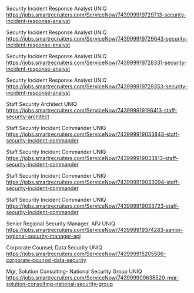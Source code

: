 Security Incident Response Analyst UNIQ https://jobs.smartrecruiters.com/ServiceNow/743999919729713-security-incident-response-analyst

Security Incident Response Analyst UNIQ https://jobs.smartrecruiters.com/ServiceNow/743999919729643-security-incident-response-analyst

Security Incident Response Analyst UNIQ https://jobs.smartrecruiters.com/ServiceNow/743999919728331-security-incident-response-analyst

Security Incident Response Analyst UNIQ https://jobs.smartrecruiters.com/ServiceNow/743999919729353-security-incident-response-analyst

Staff Security Architect UNIQ https://jobs.smartrecruiters.com/ServiceNow/743999919198413-staff-security-architect

Staff Security Incident Commander UNIQ https://jobs.smartrecruiters.com/ServiceNow/743999919033843-staff-security-incident-commander

Staff Security Incident Commander UNIQ https://jobs.smartrecruiters.com/ServiceNow/743999919033813-staff-security-incident-commander

Staff Security Incident Commander UNIQ https://jobs.smartrecruiters.com/ServiceNow/743999919033094-staff-security-incident-commander

Staff Security Incident Commander UNIQ https://jobs.smartrecruiters.com/ServiceNow/743999919033723-staff-security-incident-commander

Senior Regional Security Manager, APJ UNIQ https://jobs.smartrecruiters.com/ServiceNow/743999919374283-senior-regional-security-manager-apj

Corporate Counsel, Data Security UNIQ https://jobs.smartrecruiters.com/ServiceNow/743999915205506-corporate-counsel-data-security

Mgr, Solution Consulting- National Security Group UNIQ https://jobs.smartrecruiters.com/ServiceNow/743999909638520-mgr-solution-consulting-national-security-group

